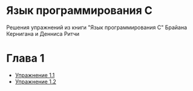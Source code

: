# Язык программирования C
Решения упражнений из книги "Язык программирования C" Брайана Кернигана и Денниса Ритчи 

<h1>Глава 1</h1>
<ul>
  <li>
    <a href="chapter-1/ex.1.1.c">Упражнение 1.1</a>
  </li>
  <li>
    <a href="chapter-1/ex.1.2.c">Упражнение 1.2</a>
  </li>
</ul>

